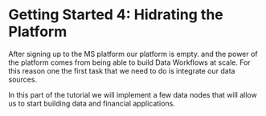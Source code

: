 # Getting Started 4: Hidrating the Platform


After signing up to the MS platform our platform is empty. and the power of the platform comes from being able to build
Data Workflows  at scale. For this reason one the first task that we need to do is integrate our data sources. 

In this part of the tutorial we will implement a few data nodes that will allow us to start building data and financial applications. 

